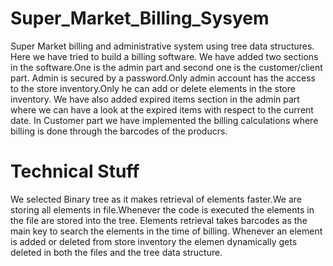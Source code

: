# Super_Market_Billing_Sysyem
Super Market billing and administrative system using tree data structures.
Here we have tried to build a billing software.
We have added two sections in the software.One is the admin part and second one is the customer/client part.
Admin is secured by a password.Only admin account has the access to the store inventory.Only he can add or delete elements in the store inventory.
We have also added expired items section in the admin part where we can have a look at the expired items with respect to the current date.
In Customer part we have implemented the billing calculations where billing is done through the barcodes of the producrs.
# Technical Stuff
We selected Binary tree as it makes retrieval of elements faster.We are storing all elements in file.Whenever the code is executed the elements in the file are stored into the tree.
Elements retrieval takes barcodes as the main key to search the elements in the time of billing.
Whenever an element is added or deleted from store inventory the elemen dynamically gets deleted in both the files and the tree data structure.

